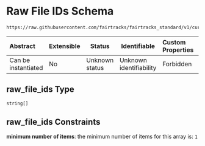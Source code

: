 # Raw File IDs Schema

```txt
https://raw.githubusercontent.com/fairtracks/fairtracks_standard/v1/current/json/schema/fairtracks_track.schema.json#/properties/raw_file_ids
```




| Abstract            | Extensible | Status         | Identifiable            | Custom Properties | Additional Properties | Access Restrictions | Defined In                                                                                           |
| :------------------ | ---------- | -------------- | ----------------------- | :---------------- | --------------------- | ------------------- | ---------------------------------------------------------------------------------------------------- |
| Can be instantiated | No         | Unknown status | Unknown identifiability | Forbidden         | Allowed               | none                | [fairtracks_track.schema.json\*](../json/schema/fairtracks_track.schema.json "open original schema") |

## raw_file_ids Type

`string[]`

## raw_file_ids Constraints

**minimum number of items**: the minimum number of items for this array is: `1`

